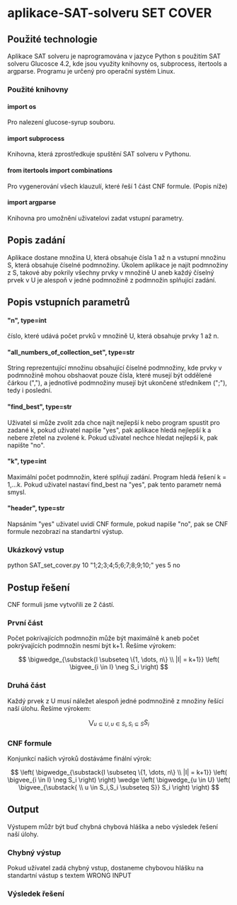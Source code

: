 # aplikace-SAT-solveru SET COVER

## Použité technologie
 Aplikace SAT solveru je naprogramována v jazyce Python s použitím SAT solveru Glucosce 4.2, kde jsou využity knihovny os, subprocess, itertools a argparse. Programu je určený pro operační systém Linux.

 ### Použité knihovny
 #### import os
 Pro nalezení glucose-syrup souboru.
 
 #### import subprocess
 Knihovna, která zprostředkuje spuštění SAT solveru v Pythonu.
 
 #### from itertools import combinations
 Pro vygenerování všech klauzulí, které řeší 1 část CNF formule. (Popis níže)
 
 #### import argparse
 Knihovna pro umožnění uživatelovi zadat vstupní parametry.
 
 ## Popis zadání
 Aplikace dostane množina U, která obsahuje čísla 1 až n a vstupní množinu S, která obsahuje číselné podmnožiny. Úkolem aplikace je najít podmnožiny z S, takové aby pokrily všechny prvky v množině U aneb každý číselný prvek v U
 je alespoň v jedné podmnožině z podmnožin splňující zadání.

 ## Popis vstupních parametrů
 #### "n", type=int
 číslo, které udává počet prvků v množině U, která obsahuje prvky 1 až n.
 
 #### "all_numbers_of_collection_set", type=str
 String reprezentující množinu obsahující číselné podmnožiny, kde prvky v podmnožině mohou obshaovat pouze čísla, které musejí být oddělené čárkou (","), a jednotlivé podmnožiny musejí být ukončené středníkem (";"), tedy i poslední.
 
 #### "find_best", type=str
 Uživatel si může zvolit zda chce najít nejlepší k nebo program spustit pro zadané k, pokud uživatel napíše "yes", pak aplikace hledá nejlepší k a nebere zřetel na zvolené k. Pokud uživatel nechce hledat nejlepší k, pak napište "no".

 #### "k", type=int
 Maximální počet podmnožin, které splňují zadání. Program hledá řešení k = 1,...k. Pokud uživatel nastaví find_best na "yes", pak tento parametr nemá smysl.
  
 #### "header", type=str
 Napsáním "yes" uživatel uvidí CNF formule, pokud napíše "no", pak se CNF formule nezobrazí na standartní výstup.

### Ukázkový vstup
python SAT_set_cover.py 10 "1;2;3;4;5;6;7;8;9;10;" yes 5 no


## Postup řešení
CNF formuli jsme vytvořili ze 2 částí.

### První část
Počet pokrívajících podmnožin může být maximálně k aneb počet pokrývajících podmnožin nesmí být k+1. Řešíme výrokem:

$$
\bigwedge_{\substack{I \subseteq \{1, \dots, n\} \\ |I| = k+1}} \left( \bigvee_{i \in I} \neg S_i \right)
$$

### Druhá část
Každý prvek z U musí náležet alespoň jedné podmnožině  z množiny řešící naší úlohu. Řešíme výrokem:

$$
\bigvee_{u \subseteq U, u \in S_i, S_i \subseteq S} S_i
$$

### CNF formule
Konjunkcí našich výroků dostáváme finální výrok:

$$
\left( \bigwedge_{\substack{I \subseteq \{1, \dots, n\} \\ |I| = k+1}} \left( \bigvee_{i \in I} \neg S_i \right) \right) \wedge \left( \bigwedge_{u \in U} \left( \bigvee_{\substack{ \\ u \in S_i,S_i \subseteq S}} S_i \right) \right)
$$


## Output
Výstupem můžr být buď chybná chybová hláška a nebo výsledek řešení naší úlohy.

### Chybný výstup
Pokud užívatel zadá chybný vstup, dostaneme chybovou hlášku na standartní vástup s textem WRONG INPUT

### Výsledek řešení




                                          
